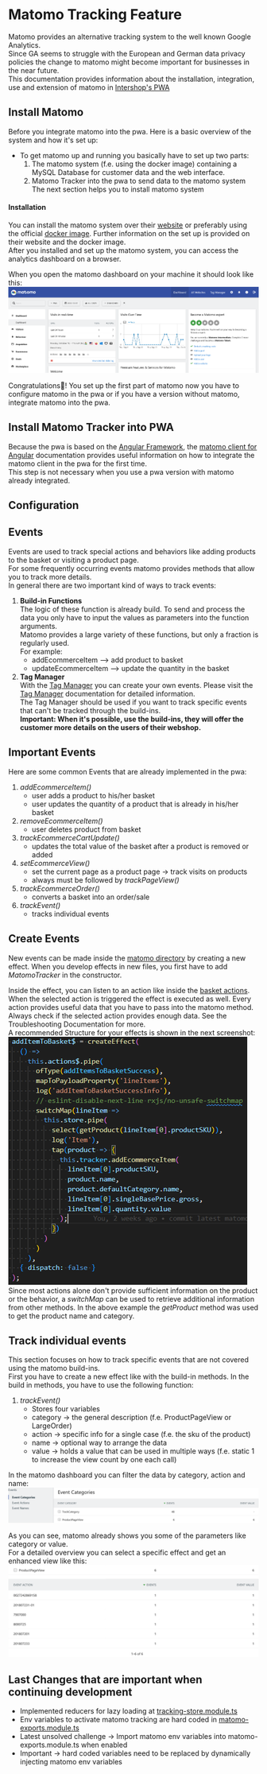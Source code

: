 <!--
kb_guide
kb_pwa
kb_everyone
kb_sync_latest_only
-->
<!-- cSpell: disable -->

# **Matomo Tracking Feature**

Matomo provides an alternative tracking system to the well known Google Analytics.  
Since GA seems to struggle with the European and German data privacy policies the change to matomo might become important for businesses in the near future.  
This documentation provides information about the installation, integration, use and extension of matomo in [Intershop's PWA](https://github.com/intershop/intershop-pwa/blob/develop/docs/guides/getting-started.md)

## **Install Matomo**

Before you integrate matomo into the pwa. Here is a basic overview of the system and how it's set up:

- To get matomo up and running you basically have to set up two parts:
  1.  The matomo system (f.e. using the docker image) containing a MySQL Database for customer data and the web interface.
  2.  Matomo Tracker into the pwa to send data to the matomo system  
      The next section helps you to install matomo system

#### **Installation**

You can install the matomo system over their [website](https://matomo.org/faq/on-premise/installing-matomo/) or preferably using the official [docker image](https://hub.docker.com/_/matomo). Further information on the set up is provided on their website and the docker image.  
 After you installed and set up the matomo system, you can access the analytics dashboard on a browser.

When you open the matomo dashboard on your machine it should look like this:
![Dashboard](matomo_dashboard.png)

Congratulations🎉! You set up the first part of matomo now you have to configure matomo in the pwa or if you have a version without matomo, integrate matomo into the pwa.

## Install Matomo Tracker into PWA

Because the pwa is based on the [Angular Framework](https://angular.io/), the [matomo client for Angular](https://github.com/EmmanuelRoux/ngx-matomo) documentation provides useful information on how to integrate the matomo client in the pwa for the first time.  
This step is not necessary when you use a pwa version with matomo already integrated.

## **Configuration**

## **Events**

Events are used to track special actions and behaviors like adding products to the basket or visiting a product page.  
For some frequently occurring events matomo provides methods that allow you to track more details.  
In general there are two important kind of ways to track events:

1. **Build-in Functions**  
   The logic of these function is already build. To send and process the data you only have to input the values as parameters into the function arguments.  
   Matomo provides a large variety of these functions, but only a fraction is regularly used.  
   For example:
   - addEcommerceItem --> add product to basket
   - updateEcommerceItem --> update the quantity in the basket
2. **Tag Manager**  
   With the [Tag Manager](https://matomo.org/guide/tag-manager/getting-started-with-tag-manager/) you can create your own events. Please visit the [Tag Manager](https://matomo.org/guide/tag-manager/getting-started-with-tag-manager/) documentation for detailed information.  
   The Tag Manager should be used if you want to track specific events that can't be tracked through the build-ins.  
   **Important: When it's possible, use the build-ins, they will offer the customer more details on the users of their webshop.**

## **Important Events**

Here are some common Events that are already implemented in the pwa:

1. _addEcommerceItem()_
   - user adds a product to his/her basket
   - user updates the quantity of a product that is already in his/her basket
2. _removeEcommerceItem()_
   - user deletes product from basket
3. _trackEcommerceCartUpdate()_
   - updates the total value of the basket after a product is removed or added
4. _setEcommerceView()_
   - set the current page as a product page -> track visits on products
   - always must be followed by _trackPageView()_
5. _trackEcommerceOrder()_
   - converts a basket into an order/sale
6. _trackEvent()_
   - tracks individual events

## **Create Events**

New events can be made inside the [matomo directory](../../src/app/extensions/matomo/matomo.effects.ts) by creating a new effect. When you develop effects in new files, you first have to add _MatomoTracker_ in the constructor.

Inside the effect, you can listen to an action like inside the [basket actions](../../src/app/core/store/customer/basket/basket.actions.ts). When the selected action is triggered the effect is executed as well. Every action provides useful data that you have to pass into the matomo method. Always check if the selected action provides enough data. See the Troubleshooting Documentation for more.  
A recommended Structure for your effects is shown in the next screenshot:  
![Effect](matomo_effect.PNG)  
Since most actions alone don't provide sufficient information on the product or the behavior, a _switchMap_ can be used to retrieve additional information from other methods. In the above example the _getProduct_ method was used to get the product name and category.

## **Track individual events**

This section focuses on how to track specific events that are not covered using the matomo build-ins.  
First you have to create a new effect like with the build-in methods. In the build in methods, you have to use the following function:

1. _trackEvent()_
   - Stores four variables
   - category -> the general description (f.e. ProductPageView or LargeOrder)
   - action -> specific info for a single case (f.e. the sku of the product)
   - name -> optional way to arrange the data
   - value -> holds a value that can be used in multiple ways (f.e. static 1 to increase the view count by one each call)

In the matomo dashboard you can filter the data by category, action and name:  
![matomo track events](matomo_ind_effects.png)

As you can see, matomo already shows you some of the parameters like category or value.  
For a detailed overview you can select a specific effect and get an enhanced view like this:  
![matomo detailed view effects](matomo_ind_effects_details.png)

## **Last Changes that are important when continuing development**
  - Implemented reducers for lazy loading at [tracking-store.module.ts](../../src/app/extensions/tracking/store/tracking-store.module.ts)
  - Env variables to activate matomo tracking are hard coded in [matomo-exports.module.ts](../../src/app/extensions/tracking/exports/matomo-exports.module.ts)
  - Latest unsolved challenge -> Import matomo env variables into matomo-exports.module.ts when enabled
  - Important -> hard coded variables need to be replaced by dynamically injecting matomo env variables 
